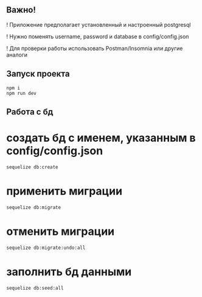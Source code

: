 ## Важно!

! Приложение предполагает установленный и настроенный postgresql

! Нужно поменять username, password и database в config/config.json

! Для проверки работы использовать Postman/Insomnia или другие аналоги

## Запуск проекта

```console
npm i
npm run dev
```

## Работа с бд

# создать бд с именем, указанным в config/config.json

```console
sequelize db:create
```

# применить миграции

```console
sequelize db:migrate
```

# отменить миграции

```console
sequelize db:migrate:undo:all
```

# заполнить бд данными

```console
sequelize db:seed:all
```
